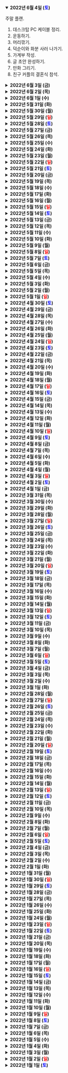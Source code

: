 <details open>
    <summary><b>2022년 6월 4일 (<text style="color:blue">토</text>)</b></summary>
        <p>주말 플랜.</p>
        <ol>
            <li>데스크탑 PC 케이블 정리.</li>
            <li>운동하기.</li>
            <li>머리깎기.</li>
            <li>덕순이와 화분 사러 나가기.</li>
            <li>가계부 작성.</li>
            <li>글 초안 완성하기.</li>
            <li>만화 그리기.</li>
            <li>친구 커플의 결혼식 참석.</li>
        </ol>
</details>
<details>
    <summary><b>2022년 6월 3일 (금)</b></summary>
        <p>마음먹고 일찍 자니 정말 잘 잤다. 지난 며칠간은 하루 종일 졸음에 시달렸는데 이제 좀 벗어난 듯.</p>
</details>
<details>
    <summary><b>2022년 6월 2일 (목)</b></summary>
        <p>디아블로 이모탈이 오픈하여 한동안은 빠져 지낼듯.</p>
</details>
<details>
    <summary><b>2022년 6월 1일 (수)</b></summary>
        <p>사전투표를 했기 때문에 오늘은 그냥 쉬는 날.</p>
        <ol>
            <li>운동하기.</li>
            <li>머리깎기.</li>
            <li>다음 글 주제 제안 메일 보내기.</li>
            <li>데스크탑 셋업하기.</li>
            <li>5월 가계부 정리하기.</li>
        </ol>
</details>
<details>
    <summary><b>2022년 5월 31일 (화)</b></summary>
        <ol>
            <li>회사 경품으로 받은 모니터는 친구를 주기로 했다.</li>
            <li>회사 경품으로 데스크탑 PC를 받았다. 받은 건 너무 기쁜데, 책상 위 케이블 세팅이 조금 복잡해졌다. 모니터 1대로 맥북, PC, PS5가 모두 매끄럽게 돌아갈 수 있도록 해야하는데, 어떻게 하면 케이블 개수를 최소화할 수 있을까와 함께 각 케이블의 길이도 고려해야해서 골치가 조금 아프다. 그래도 강력한 PC가 생겨서 기쁘다.</li>
        </ol>
</details>
<details>
    <summary><b>2022년 5월 30일 (월)</b></summary>
        <p>사전투표를 했다. 수요일이 쉬는 날인데 무엇을 해야 할까. 아마 글 쓰고 롤 하지 않을까.</p>
</details>
<details>
    <summary><b>2022년 5월 29일 (<text style="color:red">일</text>)</b></summary>
        <ol>
            <li>가계부 정리하기 귀찮다. 그러나 그냥 하자.</li>
            <li>쓰레기 버리기 귀찮다. 그러나 그냥 하자.</li>
            <li>글쓰기 귀찮다. 그러나 그냥 하자.</li>
        </ol>
</details>
<details>
    <summary><b>2022년 5월 28일 (<text style="color:blue">토</text>)</b></summary>
        <ol>
            <li>회사 동료들과 함께 롤을 했는데 너무 재밌었다. 끝나고 술도 먹고 즐거운 시간.</li>
            <li>회사 경품으로 모니터를 받았는데 아쉽게도 M1 맥북에어는 외장 모니터를 1대밖에 지원하지 않는다. 자신의 역할을 잃은 쓸쓸한 모니터...</li>
            <li>스타워즈 새 드라마 'Andor'의 예고편을 봤는데, 예상치 못하게 긴장감이 가득하다. 반복되는 추억팔이와 흥미롭지 않은 전개 탓에 점점 스타워즈 콘텐츠에 흥미를 잃고 있었는데, 'Andor'는 매우 기대된다. 제발 새로운 이야기 좀 들려줘.</li>
        </ol>
</details>
<details>
    <summary><b>2022년 5월 27일 (금)</b></summary>
        <p>📖 아무튼, 싸이월드 - 별로 내 취향의 글이 아닌 책임에도 불구하고 읽으면서 '이 사람은 글을 참 잘 쓴다'라는 느낌을 여러번 받았다. 나는 정보를 전달하는 글은 그럭저럭 쓰지만 이 책처럼 감정을 다채롭게 표현하는 글은 쓰지 못한다. 그래서 그런 글을 잘 쓰는 사람들을 보면 감탄이 나온다.</p>
</details>
<details>
    <summary><b>2022년 5월 26일 (목)</b></summary>
        <p>내 글을 편집해주신 편집자분이 매우 세심하게 지원해주셔서 조금 감동했다.</p>
</details>
<details>
    <summary><b>2022년 5월 25일 (수)</b></summary>
        <p>마블은 어떻게 매 영화마다 사람을 기대하게 만드는걸까. 각 영화의 평가가 항상 높은 것은 아니지만, 예고편만큼은 매번 최고다. 토르 예고편을 계속 돌려보는 하루.</p>
</details>
<details>
    <summary><b>2022년 5월 24일 (화)</b></summary>
        <ol>
            <li>스포티파이에서 귀에 꽂히는 노래가 들려서 조회수 확인해보면 매우 높다. 역시 좋은 건 느낌이 다른건가.</li>
            <li>독일만화는 사실 힘숨찐이었다? 참 신기하도다.</li>
        </ol>
</details>
<details>
    <summary><b>2022년 5월 23일 (월)</b></summary>
        <p>김치전을 마음껏 먹었다. 만세.</p>
</details>
<details>
    <summary><b>2022년 5월 22일 (<text style="color:red">일</text>)</b></summary>
        <ol>
            <li>글 마감하기.</li>
            <li>만화 올리기.</li>
            <li>내일 업무 계획 세우기.</li>
            <li>머리 깎기</li>
            <li>하기로 했으면 그것을 하기. 매일 하기.</li>
        </ol>
</details>
<details>
    <summary><b>2022년 5월 21일 (<text style="color:blue">토</text>)</b></summary>
        <ol>
            <li>약간 해이해졌으니 다시 다잡기.</li>
            <li>덕순이랑 자전거 타기.</li>
            <li>건조기를 질렀다.</li>
        </ol>
</details>
<details>
    <summary><b>2022년 5월 20일 (금)</b></summary>
        <p>마음에 쏙 드는 메탈 음악을 몇 개 더 찾았다. 아침부터 신난다.</p>
</details>
<details>
    <summary><b>2022년 5월 19일 (목)</b></summary>
        <ol>
            <li>애플 키보드를 쓰는데 환상적이다. 끊김도 없고, 터치ID도 무선으로 되고, 키감도 좋고, F1에서 F19까지 있다. 생산성을 올리기 위해서는 어쩔 수 없이 하드웨어 부분도 업그레이드해야 하는 듯.</li>
            <li>나는 사진 관리를 꽤 잘해온 편인데, 유일하게 대학과 군대 시절 사진이 일부 유실된 것이 있었다. 그러나 싸이월드가 복구되면서 모두 저장하여 구글포토에 백업할 수 있었다. 싸이월드 사진첩은 이제 폐쇄.</li>
            <li>대학MT때 사진 속 나는 PEACE라는 티셔츠를 입고 있다. 이 때부터 맨오브피스라는 닉네임 복선이 깔려있었다니.</li>
            <li>건조기를 살까 한다.</li>
        </ol>
</details>
<details>
    <summary><b>2022년 5월 18일 (수)</b></summary>
        <p>게이밍 마우스를 샀다. 게임할 때 부드러운 것도 좋고, 일할 때 화면 전환을 위한 서브 버튼이 있는 것도 좋다. 그리고 오늘은 키보드가 온다!!</p>
</details>
<details>
    <summary><b>2022년 5월 17일 (화)</b></summary>
        <p>발받침이라고 하면 되는 걸 왜 굳이 풋스툴이라고 불러야 하는지 모르겠다. 감성이 달라서 그런 것이겠지만 별로 마음에 들지 않는다. 최근 상품이나 메뉴, 서비스에 외국어 사용이 너무 많아져 한국어를 사용하면 오히려 고급스러워 보일 정도.</p>
</details>
<details>
    <summary><b>2022년 5월 16일 (월)</b></summary>
        <ol>
            <li>토스를 쓰다 보면 기존 은행에 오만 정이 다 떨어진다.</li>
            <li>당당한 꼰대는 생각보다 나쁘지 않다. 진짜 싫은 건 꼰대인 거 티 안 내려는 꼰대.</li>
            <li>글을 더 쓰려고 한다. 그동안 편집자님들과 이메일로만 일하다 최근에 밥을 얻어먹으며 얼굴을 뵈었는데, 직접 만나 이야기하다 보니 방향성이 좀 더 확실해졌다. 작년처럼 기계 같이 뽑아내지는 못하지만, 그래도 지금보다는 더 쓸 수 있을 것 같다.</li>
            <li>독일만화와 레진코믹스의 계약이 갱신되었다. 살 사람은 거의 다 산 것 같지만, 그래도 가끔 할인 이벤트 기간에 노출될 때 쏠쏠하다.</li>
        </ol>
</details>
<details>
    <summary><b>2022년 5월 15일 (<text style="color:red">일</text>)</b></summary>
        <p>📖 아무튼, 여름 - 읽으면서 공감 가는 부분이 많지 않아 조금 괴로웠던 책. 공감보다는 다른 사람의 생각을 존중하는 마음을 되새기면서 읽었다. 나는 어떤 계절을 좋아하는 사람일까 생각해보니 아마도 초겨울인 것 같다. 초겨울 저녁의 흐린 하늘을 바라보고 있으면 그저 평안해진다.</p>
</details>
<details>
    <summary><b>2022년 5월 14일 (<text style="color:blue">토</text>)</b></summary>
        <p>술 먹고 개운한 아침. 코인을 하지 않아서 다행이다.</p>
</details>
<details>
    <summary><b>2022년 5월 13일 (금)</b></summary>
        <p>어제는 아파트 단지를 슬슬 산책한 것이 전부인데 아주 평화로웠다.</p>
</details>
<details>
    <summary><b>2022년 5월 12일 (목)</b></summary>
        <ol> 
            <li>부모님 집에 가기 위해 차를 빌렸다. 이벤트 기간이라 빌리는 비용이 0원이었고 주행거리 비용만 부담하면 된다. 이런 이벤트 너무 소중하다.</li>
            <li>어제는 페이스북코리아의 사무실에 초대받아 방문했는데, 외관과 내부 모두 어마어마했다. 인상적인 오피스 TOP3 안에 들지 않을까. 단순히 으리으리한 것이 아니라 최첨단이면서도 세련되고 즐거운 분위기를 풍기는 느낌이 기억에 남는다. 다만 보안 절차가 너무 까다로워 시간 손실이 조금 신경 쓰이는 느낌.</li>
        </ol>
</details>
<details>
    <summary><b>2022년 5월 11일 (수)</b></summary>
        <p>키보드가 사고 싶어졌다. 하루종일 키보드를 치다보니 타건이 좀 더 부드러웠으면 한다. 그렇다고 너무 요란한 기계식 키보드는 별로고, 적당한 로우프로파일 키보드를 살까 한다. 주말에 전자제품 매장에 가봐야겠다.</p>
</details>
<details>
    <summary><b>2022년 5월 10일 (화)</b></summary>
        <ol>
            <li>일을 하면 할수록 느낀다. 아이디어를 내는 것보다 그것을 실행하고 마무리 짓는 것이 훨씬 중요하고 어렵다.</li>
            <li>'결과와 성과는 다르다'라는 말을 들었는데 정말 그렇다. 내가 만든 결과가 의미가 있다고 결론지을 수 있어야 의미가 있다.</li>
        </ol>
</details>
<details>
    <summary><b>2022년 5월 9일 (월)</b></summary>
        <p>자연스러운 것이 제일 좋다.</p>
</details>
<details>
    <summary><b>2022년 5월 8일 (<text style="color:red">일</text>)</b></summary>
        <p>일교차가 너무 심하다. 아직도 겨울 이불이 먹힌다니.</p>
</details>
<details>
    <summary><b>2022년 5월 7일 (<text style="color:blue">토</text>)</b></summary>
        <ol>
            <li>🎬 닥터 스트레인지 대혼돈의 멀티버스 - 엔터테인먼트 영화로 아주 훌륭했다. 평소의 마블과 다른 맛이어서 보는내내 즐거웠음. 하지만 그와는 별개로 사람들이 가지는 혹평에도 공감이 간다. 되짚어보면 스토리와 캐릭터 부분에서 나사빠진 부분이 꽤 많았음.</li>
            <li>세카이노오와리라는 아티스트의 Habit라는 노래를 우연히 들었는데 중독성이 미쳤다. 하루종일 듣는 중.</li>
        </ol>
</details>
<details>
    <summary><b>2022년 5월 6일 (금)</b></summary>
        <p>🎬 문나이트 시즌1 - 기존 마블 영화/드라마와 너무 다른 분위기. 아무 연관성도 언급되지 않는 세계관. 액션은 기대했던 것보다 적음. 그런데 몰입감은 지금까지 드라마 중 최고. 비주얼은 물론이고, 캐릭터, 스토리, 연출 등 모든 것이 흥미로웠다. 시즌2도 좋지만 영화도 나왔으면!</p>
</details>
<details>
    <summary><b>2022년 5월 5일 (목)</b></summary>
        <p>닥터 스트레인지2 스포일러 피해 다니기 대작전. 하지만 궁금해! 하지만 보면 안 돼!</p>
</details>
<details>
    <summary><b>2022년 5월 4일 (수)</b></summary>
        <p>국민Pay 앱을 잘 쓰고 있었는데 송금에 수수료를 부과하기 시작해 토스로 옮겼다.</p>
</details>
<details>
    <summary><b>2022년 5월 3일 (화)</b></summary>
        <p>오랜만에 롤하니 즐겁다. 실력은 엄청 줄었지만 하는 것 자체가 재밌다.</p>
</details>
<details>
    <summary><b>2022년 5월 2일 (월)</b></summary>
        <p>종합소득세 신고도 끝!</p>
</details>
<details>
    <summary><b>2022년 5월 1일 (<text style="color:red">일</text>)</b></summary>
        <p>푸른 나무가 아름다운 5월. 그리고 해가 일찍 떠서 눈부신 5월.</p>
</details>
<details>
    <summary><b>2022년 4월 30일 (<text style="color:blue">토</text>)</b></summary>
        <p>캠핑 간다. 자연을 실컷 보고 오는 것이 목표.</p>
</details>
<details>
    <summary><b>2022년 4월 29일 (금)</b></summary>
        <p>최근에 메탈 음악이 좋아서 여러 밴드를 찾아보고 있다. 재밌는 건 메탈의 출발점은 60-70년대의 영국과 미국인데, 현재는 유럽 지역 특히 스웨덴과 핀란드 쪽 밴드가 많다는 것이다. 왜 그런 것일까 찾아보니 가장 많이 거론되는 이론이 두 가지 있다.</p>
        <ol>
            <li>북유럽 지역은 매우 춥기 때문에 생존이 무엇보다 중요하다. 생존을 위해서는 힘, 즉 '날것 그대로의 힘(Raw power)'을 추구하는 문화가 짙어지는데, 메탈이 주는 파워와 거친 분위기가 그런 문화와 잘 어울린다는 이론. 덤으로 북유럽 신화, 바이킹 등의 이미지에 메탈이 잘 어울리는 것도 있다.</li>
            <li>북유럽 국가들의 국민 행복 지수는 세계 최고 수준이다. 그에 대한 반작용으로 개인의 어둡고 거친면을 즐기고 쏟아낼 배출구가 필요해진다. 그런 욕구를 메탈이 잘 해소시켜주고 있다는 이론.</li>
        </ol>
</details>
<details>
    <summary><b>2022년 4월 28일 (목)</b></summary>
        <ol>
            <li>오늘은 머리를 깎고 화장실 청소를 할 것이다.</li>
            <li>캠핑을 가야 하므로 만화와 글을 미리 끝내 놓을 것이다.</li>
            <li>펜타닐이라는 마약에 대한 영상을 봤는데 미간에 주름이 세게 잡힐 정도로 끔찍한 물질이었다. 코카인이나 헤로인보다 중독성이 몇십배 더 높은데 가격은 훨씬 저렴하다. 미국의 켄싱턴 거리 영상을 보면 지옥이 따로 없다.</li>
            <li>대상포진 예방접종을 맞았다. 이제껏 맞은 주사들과 비교해 꽤 얼얼해서 '왜 다 같은 주사인데 더 아프지?'라는 의문이 들었다. 찾아보니 같은 주사라도 약 종류에 따라 '얼마나 깊이 찌르는지'가 다르다고 한다. 지방을 너머 근육에 가까워질수록 아프다고.</li>
            <li>문나이트가 예상했던 것보다 훨씬 재밌다. 뭐가 현실이고 망상인지 보고 있는 나도 헷갈린다. 액션이 너무 없다는 불만도 있는데, 이야기 자체가 너무 흥미로워 액션이 굳이 없어도 빠져든다.</li>
            <li>닥터 스트레인지2 예매했다. 못 참겠다!</li>
        </ol>
</details>
<details>
    <summary><b>2022년 4월 27일 (수)</b></summary>
        <p>📖 아무튼, 떡볶이 - 가벼운 느낌으로 읽을 수 있는 떡볶이 에세이/일기장. 평소에 떡볶이는 잘 안 먹는 편인데, 이 책을 읽고 나서는 조금 먹고 싶어졌다</p>
</details>
<details>
    <summary><b>2022년 4월 26일 (화)</b></summary>
        <p>Follow The Cipher라는 밴드가 부른 The Pioneer라는 곡을 무한반복 재생 중. 딴 생각 안 하고 일에만 집중하기 위한 특효약이다. 파워풀한 서사시 느낌의 멜로디에 중독된다.</p>
</details>
<details>
    <summary><b>2022년 4월 25일 (월)</b></summary>
        <p>🎬 아무도 믿지 마라(암호화폐 제왕을 추적하다) - 공신력을 가진 안전 장치가 얼마나 중요한지 잘 보여주는 영화.</p>
</details>
<details>
    <summary><b>2022년 4월 24일 (<text style="color:red">일</text>)</b></summary>
        <p>아메리카노 반, 라떼 반이 담긴 반반라떼는 것의 존재를 처음 알았다. 컵 중간이 짬짜면 그릇처럼 반으로 나뉘어있다. 굳이 저렇게까지 먹어야하나 싶지만, 그래도 아이디어는 좋다.</p>
</details>
<details>
    <summary><b>2022년 4월 23일 (<text style="color:blue">토</text>)</b></summary>
        <ol>
            <li>오랜만의 부모님 집. 편안하고 좋다.</li>
            <li>폭풍같은 한 주였고 회사 동료들과 의도했던 일을 90% 이상 완수했다. 팀웍을 통한 달성감은 정말 좋다.</li>
            <li>주말엔 글이나 잔뜩 써야지.</li>
        </ol>
</details>
<details>
    <summary><b>2022년 4월 22일 (금)</b></summary>
        <p>🎬 서치 - 영화의 모든 장면이 컴퓨터 화면을 통해 연출되는 것이 매우 참신했다. 내용도 반전의 반전이라 초강추 영화.</p>
</details>
<details>
    <summary><b>2022년 4월 21일 (목)</b></summary>
        <p>어제도 거의 16시간 일한듯? 난 해냈다. 하지만 오늘은 일찍 마무리 해야지.</p>
</details>
<details>
    <summary><b>2022년 4월 20일 (수)</b></summary>
        <p>어제는 거의 16시간 일한듯? 난 해냈다.</p>
</details>
<details>
    <summary><b>2022년 4월 19일 (화)</b></summary>
        <ol>
            <li>기분 좋게 일어났는데 운동 안 해도 되는 날 너무 좋음.</li>
            <li>토르 예고편도 떴다. 너무 좋음.</li>
            <li>어떻게든 일주일에 한 번은 출근할 일이 생긴다.</li>
        </ol>
</details>
<details>
    <summary><b>2022년 4월 18일 (월)</b></summary>
        <p>🎮 게임개발 스토리 - 아기자기한 도트 그래픽, 각종 게임업계 패러디, 회사 경영 등 자잘한 재미가 모여 중독적으로 즐길 수 있었다. 게임 플레이가 금방 반복적으로 되는 것은 아쉬웠지만, 그만큼 부담없이 즐기기에 좋았음.</p>
</details>
<details>
    <summary><b>2022년 4월 17일 (<text style="color:red">일</text>)</b></summary>
        <p>어제는 덕순이와 함께 북촌 데이트. 문화/견문 수치가 10 증가하였다. 내가 서울의 모습에 너무 무지하다는 느낌이 많이 들었다. 친구의 미술 전시, 큼지막한 서울 사진을 감상할 수 있는 사진전, 우리의 전통 가구의 아름다움을 느낄 수 있는 박물관, 2층 집을 개조한 파스타집과 한옥카페 등 꽉 찼지만 전혀 피곤하지 않은 하루였다.</p>
</details>
<details>
    <summary><b>2022년 4월 16일 (<text style="color:blue">토</text>)</b></summary>
        <p>📖 글자 풍경 - 주행 속도 제한이 40km일 때와 100km일 때 활자를 같은 모양으로 해야할까? 이것은 전혀 생각하지 못한 문제다. 디자이너들이 사회에서 갖는 역할을 다시 한 번 생각하게 되었다.</p>
</details>
<details>
    <summary><b>2022년 4월 15일 (금)</b></summary>
        <p>평안이 제일이다. 행복도 평안의 서브 카테고리라고 느낀다.</p>
</details>
<details>
    <summary><b>2022년 4월 14일 (목)</b></summary>
        <p>오랜만의 출근. 근데 졸리다.</p>
</details>
<details>
    <summary><b>2022년 4월 13일 (수)</b></summary>
        <p>게임 '가디언즈 오브 갤럭시'의 플래티넘 트로피를 획득했다. 절망감을 극복하고 얻은 의미있는 트로피다.</p>
        <p>2회차 플레이를 하면서 모든 조건을 달성했음에도 불구하고 트로피 하나가 부족했다. 트로피 이름은 '지식 수집가(Lore Hoarder)'인데, 검색해보니 획득 조건에 버그가 있는 것으로 보였다. 조건은 충분한데 무언가의 이유로 트로피를 얻지 못한 게이머들이 많이 보였다.</p>
        <p>트로피 모으는 재미는 하나씩 획득했을 때보다는 100% 다 모은 그 순간에 있다. 100%를 위해서 삽질하는 행위라고 해도 무방하다. 헌데 99%까지 달성하고 마지막 1%를 버그 때문에 포기하기란 너무 아까웠다.</p>
        <p>열심히 인터넷을 뒤지다 우연히 레딧에서 버그에 대한 해결책이랍시고 올라온 글을 발견했다. 3개월 전에 올라온 글이었고, 댓글 중 '덕분에 해결했습니다'라는 내용은 없었다. 하지만 이 글이 나의 마지막 희망이었다. 많은 사람들이 버그를 해결하기 위해 추천하는 '세이브파일 완전히 지우고 다시하기'는 너무 시간이 많이 드는 일이라 용기가 나지 않았다. 나는 레딧의 글을 믿고 게임 3회 차를 시작했다.</p>
        <p>3회차 플레이가 반 정도 지났을 때, 기적이 일어났다. 아이템 하나를 얻었는데 동시에 트로피 획득 메시지가 떴다. 100%가 달성되면서 플래티넘 트로피가 활성화되었다. 날아갈 것 같은 기분이었다. 나는 해결책 글을 올려준 유저에게 감사의 댓글을 달았다.</p>
        <p>인생에 완벽은 없다. 내가 하는 업무, 쓰는 글, 그리는 그림 모두 완벽할 수 없다. 사람들과 아무리 사이가 좋아도 완벽할 수 없다. 하지만 게임 트로피는 100%를 달성하는 순간 완벽해진다. 다른 곳에서는 좀처럼 얻을 수 없는 달성감이라 참을 수 없다.</p>
        <p>나는 아주 기분 좋게 잠들었다.</p>
</details>
<details>
    <summary><b>2022년 4월 12일 (화)</b></summary>
        <ol>
            <li>가디언즈 오브 갤럭시 게임에 트로피 버그가 있을지도 모른다. 절망적이다.</li>
            <li>아침이 춥지 않고 딱 시원하고 좋다.</li>
            <li>할 게 많다.</li>
        </ol>
</details>
<details>
    <summary><b>2022년 4월 11일 (월)</b></summary>
        <p>집 앞의 벚꽃이 만개하여 너무 아름답다. 덕순이와 괜히 빙빙 돌면서 거닐었다.</p>
</details>
<details>
    <summary><b>2022년 4월 10일 (<text style="color:red">일</text>)</b></summary>
        <p>덕순이 소개로 분당의 3대 우동집 중 하나를 경험했다. 면발이 기억에 남을 정도로 쫀뜩했다. 나머지 2개 우동집은 어떤 느낌일까.</p>
</details>
<details>
    <summary><b>2022년 4월 9일 (<text style="color:blue">토</text>)</b></summary>
        <p>덕순이가 딸기를 2kg 넘게 사와서 실컷 먹는 중. 냠냠.</p>
</details>
<details>
    <summary><b>2022년 4월 8일 (금)</b></summary>
        <ol>
            <li>자동화는 참으로 경이롭다. 독일에서 공부한 내용을 이런 식으로 써먹게 될 줄은 몰랐다.</li>
            <li>편집자님의 피드백을 통해 더 나은 글을 쓸 수 있다는 자신감이 생겼다.</li>
            <li>홍어가 이렇게 강렬한 맛일줄은 몰랐다. 이게 바로 호불호가 갈리는 맛의 대표주자가 아닐까.</li>
        </ol>
</details>
<details>
    <summary><b>2022년 4월 7일 (목)</b></summary>
        <p>나의 글 편집자와의 첫 대면 점심. 그냥 친목 느낌의 점심인데 괜히 긴장된다.</p>
</details>
<details>
    <summary><b>2022년 4월 6일 (수)</b></summary>
        <p>아침해가 조금씩 빨라지는 것이 느껴진다.</p>
</details>
<details>
    <summary><b>2022년 4월 5일 (화)</b></summary>
        <p>어제는 진짜 하루종일 업무에 몰입이었다. 정말 기분 좋았다.</p>
</details>
<details>
    <summary><b>2022년 4월 4일 (월)</b></summary>
        <p>🎮 가디언즈 오브 갤럭시 - 내가 마블을 좋아해서 그런지는 몰라도, 다른 AAA급 타이틀보다 재밌었다. 대사 핑퐁이 정말 알차고 재밌다. 스토리 마지막은 약간 눈물도 나고, 그치만 작품 분위기답게 개판으로 웃기다. 그리고 OST가 정말 정말 좋다. 완성도가 약간 낮아도 재미가 있어서 다 용서되는 느낌.</p>
</details>
<details>
    <summary><b>2022년 4월 3일 (<text style="color:red">일</text>)</b></summary>
        <ol>
            <li>술 먹고 다음 날 오전은 유난히 말똥말똥하다. 눈이 번쩍 뜨여 책상 앞에 앉아 브런치 글을 휘리릭 쓴 후에, 집 앞 내과에 가서 예방접종 받은 것의 영수증을 발급 받았고, 오는 길에 아아메를 사왔으며, 원격으로 어머니의 서류 작성을 도와드리고, 회사 일까지 만지작 거렸다. 하지만 그 부작용으로 오후에는 급격히 피곤해져서 낮잠을 자야하는데, 정작 잠은 잘 안 오고 피곤한 상태가 된다. 그리고 이른 저녁부터 졸음이 몰려온다.</li>
            <li>T1이 우승해서 기쁘다. 회사 사람들과 함께 메신저로 채팅치며 보니 꿀잼이었다.</li>
            <li>문나이트 1화가 미쳤다. 마블 드라마 느낌이 전혀 없다. 매우 신선하다.</li>
        </ol>
</details>
<details>
    <summary><b>2022년 4월 2일 (<text style="color:blue">토</text>)</b></summary>
        <ol>
            <li>모비우스를 봐야하나 말아야하나 고민이 많다.</li>
            <li>문나이트를 아직 못 보고 있다. 주말에는 꼭 봐야지.</li>
            <li>또 다시 마감 날짜가 다가오고 있다.</li>
        </ol>
</details>
<details>
    <summary><b>2022년 4월 1일 (금)</b></summary>
        <p>이렇게 긴 시간 동안 몰입하고 결과물이 뿌듯한 것도 참 오랜만이었다. 할 수 있을 것 같다.</p>
</details>
<details>
    <summary><b>2022년 3월 31일 (목)</b></summary>
        <p>도움받을 수 있는 사람들은 줄었지만 그만큼 더 빨리 움직일 수 있게 되었다. 부딪힐 나무를 보지 말고 그 지나갈 길을 보자.</p>
</details>
<details>
    <summary><b>2022년 3월 30일 (수)</b></summary>
        <p>1분기도 다 끝났네. 2분기 준비 잘하자.</p>
</details>
<details>
    <summary><b>2022년 3월 29일 (화)</b></summary>
        <p>Eva Under Fire라는 밴드를 우연히 알게 되었다. 아마 가디언즈 오브 갤러시 OST부터 이어지는 알고리즘의 추천이 아니었을까 싶다. 파워풀한 음색에 빨려들어간다. 나도 모르게 노래에 취해 극몰입 상태로 일하게 된다. 그저 기분이 좋아진다.</p>
</details>
<details>
    <summary><b>2022년 3월 28일 (월)</b></summary>
        <ol>
            <li>알차게 잉여로운 주말이었다. 다시 집중할 기력이 충전되었다.</li>
            <li>오랜만에 미세머지가 깨끗해서 기분 좋다.</li>
            <li>행복보다는 평안이 더 좋은 것이 아닌가, 하는 생각이 들었다.</li>
        </ol>
</details>
<details>
    <summary><b>2022년 3월 27일 (<text style="color:red">일</text>)</b></summary>
        <p>A형 간염 예방접종 2차를 마쳤다.</p>
</details>
<details>
    <summary><b>2022년 3월 26일 (<text style="color:blue">토</text>)</b></summary>
        <p>신나는 음악과 함께라면 업무 속도와 집중력 둘 다 1.5배는 상승하는 듯. 앞으로는 업무 효율성 개선사항에 '도움되는 노동요 고르기'도 포함시켜야겠다.</p>
</details>
<details>
    <summary><b>2022년 3월 25일 (금)</b></summary>
        <p>가디언즈 오브 갤럭시 게임 OST가 미쳤다. 오리지널 트랙인 Zero to Hero도 그렇고, 라이선스 곡으로 수록된 80년대 메탈 음악이 미쳤다. 가만히 앉아서 음악만 감상하는 행위를 오랜만에 했다.</p>
</details>
<details>
    <summary><b>2022년 3월 24일 (목)</b></summary>
        <p>오픈 월드 게임에 대한 흥미가 점점 떨어지고 있다. 피로감이 느껴지는 것도 있는데, 다른 게임이라도 다들 비슷하게 느껴지는 것도 한몫 하는 듯. 뜻밖에도 세일 중인 가디언즈 오브 갤럭시가 재밌어 보여 구입했다.</p>
</details>
<details>
    <summary><b>2022년 3월 23일 (수)</b></summary>
        <p>어제 사케를 신나게 먹고 도수를 확인해보니 55도였다. 다행히 집에 어찌어찌 왔다.</p>
</details>
<details>
    <summary><b>2022년 3월 22일 (화)</b></summary>
        <p>📖 사는 게 고통일 때, 쇼펜하우어 - 철학책은 거의 처음 읽어보는 게 아닐까 싶다. '삶은 고통'이라는 말이 쇼펜하우어에게서 나온 것을 이번에 처음 알았다. 그는 절대로 친구로 삼고 싶지 않은 성격의 사람인 듯 하지만, 그래도 그의 말에서 크게 공감한 부분이 있었다. 바로 욕망에 대한 내용이었다.</p>
        <p>"무언가를 가지지 못했다면 욕망 때문에 고통이고, 모든 것을 가졌다면 권태로움 때문에 고통이다." 나는 이 말에 완전히 동의하는 것은 아니지만, 무얼 말하고 싶은 건지 약간은 이해할 수 있을 것 같다.</p>
        <p>현대 사회는 나에게 소비하라며 끊임없이 세뇌한다. 더 좋은 옷을 입으라고, 더 맛있는 것을 먹으라고, 유행하는 아이템을 손에 넣으라고, 연봉도 올랐으니 시원하게 지르라고 쉴 새 없이 유혹한다. 갖고 싶은 것을 위해 아낌없이 지르는 것은 '플렉스'라는 하나의 놀이가 되었다.</p>
        <p>나에게 타인의 삶에 이래라 저래라할 권리는 없다. 그러나 타인의 욕망에 휘둘리지 말아야겠다는 생각을 한다. 나는 나의 길을 가면 되고, 그 과정에서 다른 사람 눈높이에 맞추기 위한 소비가 반드시 뒤따라야 하는 것은 아니다. 물론 사회생활을 하는 이상 어느 정도의 눈치는 봐야한다. 하지만 그 최소한의 요구사항 외에는 내 마음대로 하고 싶다.</p>
        <p>'이제 직장인이니까 이 정도쯤은...' '나이도 있으니 이 정도 급은 사야...' '진정한 OO라면 이 제품은 반드시 가져야...' 이런 말들은 이제 식상하고 지루하다. 아무런 의미도 느껴지지 않는다. 나도 욕망이 있고 갖고 싶은 것이 없는 것은 아니다. 그러나 그 기준은 온전히 내가 세워야 하는 것이다. 그리고 설령 손에 넣지 못한다 해도, 그것에 집착하지 않으려 한다. 욕망하지 않을 수는 없지만, 욕망에 휩싸여서는 안 된다.</p>
</details>
<details>
    <summary><b>2022년 3월 21일 (월)</b></summary>
        <p>🎬 원스 어폰 어 타임... 인 할리우드 - 60년대 할리우드의 시대상황을 잘 모르니 스토리 의도를 잘 이해하지 못했다. 그런데도 시간 가는 줄 모르고 봤다. 배우들의 연기와 대사 자체에 빠져들었다.</p>
</details>
<details>
    <summary><b>2022년 3월 20일 (<text style="color:red">일</text>)</b></summary>
        <p>방법을 알아내면 사람들을 설득할 수 있다. 확신을 얻을 수 있다.</p>
</details>
<details>
    <summary><b>2022년 3월 19일 (<text style="color:blue">토</text>)</b></summary>
        <p>취미 삼아 구글 스프레드시트로 이것저것 건드리면서 새로운 함수를 여러 개 익혔다. 책 공부도 좋지만 역시 재미로 사용해보면서 테스트하는 것이 제일 흡수가 잘 된다.</p>
</details>
<details>
    <summary><b>2022년 3월 18일 (금)</b></summary>
        <p>기획한 프로젝트가 잘 정착하는 것을 보니 뿌듯하다. 괜히 걱정만 많이 했네!</p>
</details>
<details>
    <summary><b>2022년 3월 17일 (목)</b></summary>
        <p>이자를 매일 지급한다고? 토스는 진짜 좋다.</p>
</details>
<details>
    <summary><b>2022년 3월 16일 (수)</b></summary>
        <p>구글 태스크 너무 마음에 든다. 이제 손댈 게 없다. 캘린더와의 조화도 완벽하다.</p>
</details>
<details>
    <summary><b>2022년 3월 15일 (화)</b></summary>
        <ol>
            <li>📖 데미안 - 나에게는 좀 어려운 책이었지만, 책이 발간된 1900년대 초 당시에 읽었다면 나 자신도 몰랐던 은밀한 내면을 발견해나가는 특별한 경험을 했을 것 같다.</li>
            <li>어떻게든 달려서 호라이즌 플래티넘을 달성했다. 이제 원래의 일상으로 돌아갈 수 있다. 기분이 아주 평안하다.</li>
        </ol>
</details>
<details>
    <summary><b>2022년 3월 14일 (월)</b></summary>
        <p>아침에 플래티넘을 다 할 수 있을 줄 알았는데 의외로 오래 걸린다. 휴가내고 빨리 트로피 따고 싶지만... 정신 차리고 일해야지. 난 어른이니까.</p>
</details>
<details>
    <summary><b>2022년 3월 13일 (<text style="color:red">일</text>)</b></summary>
        <ol>
            <li>덕순이와 카페에서 책 읽으며 보내는 시간이 아주 평화로웠다.</li>
            <li>방 탈출 오랜만에 하니 시간 가는 줄 몰랐음.</li>
            <li>오랜만에 술 먹으니 즐거웠다. 하이볼은 정말 맛있고 레몬은 팍팍 넣어야함.</li>
        </ol>
</details>
<details>
    <summary><b>2022년 3월 12일 (<text style="color:blue">토</text>)</b></summary>
        <ol>
            <li>나는 대부분의 경우 맥북을 큰 모니터에 연결해서 쓰는데, 이때 충전도 자동으로 된다. 그런데 오늘은 연결을 해도 충전 아이콘이 뜨지 않아 의아했다. 클릭해보니 "배터리를 사용하는 경우가 드물어 충전을 보류함"이라는 문구가 보였다. 배터리가 100%인 상태임에도 계속 충전할 경우 배터리 수명이 줄어들 수 있어 적용된 기능인 듯하다. 나는 감탄했다. 그야말로 기계학습이 주는 혜택의 현장이다.</li>
            <li>edamame라는 노래를 찾았는데 중독성 미쳤다. 계속 듣게되고 멈출 수 없다.</li>
        </ol>
</details>
<details>
    <summary><b>2022년 3월 11일 (금)</b></summary>
        <p>나는 나의 길을 간다.</p>
</details>
<details>
    <summary><b>2022년 3월 10일 (목)</b></summary>
        <p>🎮 호라이즌 포비든 웨스트 - 게임하다 경치를 보며 감탄한 게임은 오랜만인듯하다. 5번 정도는 "우와~~"하며 경치를 구경했던 것 같다. 스토리도 예상과는 다른 방향으로 흘러가는 것이 아주 흥미로웠다. 다만 주인공과 그 동료들이 크게 매력적이지 않아 인물 몰입도는 떨어졌음. 이제 트로피 작업 간다!</p>
</details>
<details>
    <summary><b>2022년 3월 9일 (수)</b></summary>
        <p>술 먹고 회복 중. 정신차리고 게임하고 글 써야지. 점심 때 커피도 마셔야지.</p>
</details>
<details>
    <summary><b>2022년 3월 8일 (화)</b></summary>
        <p>어제는 정말 일만 했다. 다 끝내고 게임하려고 했지만 이미 졸린 상태였음. 그래도 잘 잤다. 오늘은 사무실로 출근하니 북적대는 출근 지하철로 비집고 들어가자.</p>
</details>
<details>
    <summary><b>2022년 3월 7일 (월)</b></summary>
        <p>구글 태스크 만세. 캘린더와 결합되어 나의 할 일 목록을 관리하기 아주 편하다. 이제 그만 옮겨다녀야지.</p>
</details>
<details>
    <summary><b>2022년 3월 6일 (<text style="color:red">일</text>)</b></summary>
        <p>🎬 더 배트맨 - 오랜만의 현실성 묻어나는 슈퍼히어로 영화였다. 오히려 슈퍼히어로 느낌은 전혀 없었고, 테러범을 잡기 위해 고군분투하는 탐정 액션 스릴러에 가까웠다. 상영 시간이 3시간이라 좀 힘들긴 했지만, 그만큼 재미는 최고였음. 폭우가 쏟아지는 고담시티의 그림자 속에서 천천히 걸어 나오는 배트맨의 멋이 폭발했고, 리들러의 섬세한 기분 나쁨이 일품이었다.</p>
</details>
<details>
    <summary><b>2022년 3월 5일 (<text style="color:blue">토</text>)</b></summary>
        <p>진짜 작년에 이어서 일복은 끝없이 터지네. 집중해야겠다.</p>
</details>
<details>
    <summary><b>2022년 3월 4일 (금)</b></summary>
        <ol>
            <li>일요일에 배트맨 본다!! 정말 기대된다.</li>
            <li>나는 마블 영화들을 매우 좋아하지만, 영화 자체만 봐서는 DC쪽 작품이 더 재밌다. DC 영화는 굳이 배트맨이나 원더우먼이 아니어도 내용 자체에 빠져든다. 반면 마블 영화는 캐릭터를 빼면 재미가 많이 빠진다. 결론은 둘 다 즐기면 됨.</li>
            <li>🎬 북 오브 보바 펫 시즌1 - 캐릭터도 멋있고 배우들 연기도 나쁘지 않았는데 별로 재미는 없었다. 스토리가 중구남방이어서 '도대체 이 작품은 무슨 이야기인가' 알기 힘들었다. 빌런 캐릭터인 캐드 베인이 멋있어서 그나마 괜찮았다. 주인공보다 멋있었음.</li>
        </ol>
</details>
<details>
    <summary><b>2022년 3월 3일 (목)</b></summary>
        <ol>
            <li>아침에 벌떡하고 일어날 수 있느냐 없느냐.</li>
            <li>이율이 높은 적금 상품은 많은데 정작 까보면 기본 금리는 낮고 요상한 우대 금리로 떡칠되어 있어 실망.</li>
            <li>명함 지갑이 너덜너덜해 하나 사야겠다.</li>
        </ol>
</details>
<details>
    <summary><b>2022년 3월 2일 (수)</b></summary>
        <p>그동안 책상 의자가 미묘하게 안 맞았는데, 유튜브 영상 보며 미세 조정을 하니 허벅지와 허리가 편해졌다. 휴.</p>
</details>
<details>
    <summary><b>2022년 3월 1일 (화)</b></summary>
        <p>이직하면서 변비가 사라짐. 역시 사람은 좀 움직여야하나봄.</p>
</details>
<details>
    <summary><b>2022년 2월 28일 (월)</b></summary>
        <p>오늘은 휴가니 게임을 하고 글을 쓰고 책을 읽자.</p>
        <ol>
            <li>TFT도 재밌고 호라이즌도 재밌어서 번갈아가면서 즐기는 중.</li>
            <li>글은 내일까지는 마감해야 한다. 나머지 평일은 매우 바쁠 것이기 때문. 팀 회식도 있고.</li>
            <li>읽을 책은 데미안. 덕순이와 데이트하고 오는 길에 중고서점에서 사 왔다.</li>
        </ol>
</details>
<details>
    <summary><b>2022년 2월 27일 (<text style="color:red">일</text>)</b></summary>
        <ol>
            <li>호라이즌 전시물을 보고 왔다. 크기와 디테일에 감탄했음.</li>
            <li>National Bank of Ukraine 계좌에 기부금을 보낸 뒤, 유로 계좌에 남은 돈을 전부 한국으로 옮겼다.</li>
            <li>친구가 결혼하는 것은 좋지만 결혼식장이 멀다. 오랜만에 좌석버스 탄다.</li>
        </ol>
</details>
<details>
    <summary><b>2022년 2월 26일 (<text style="color:blue">토</text>)</b></summary>
        <p>베를린에서 함께 일했던 우크라이나 친구들이 생각난다. 그들은 베를린에 정착했으니 안전하겠지만, 고향의 가족들을 생각하면 정말 마음이 아플 것이다.</p>
</details>
<details>
    <summary><b>2022년 2월 25일 (금)</b></summary>
        <p>갑자기 확 따뜻해졌네? 덕분에 잠을 평소보다 잘 잤다.</p>
</details>
<details>
    <summary><b>2022년 2월 24일 (목)</b></summary>
        <p>부담없이 얻어먹는 밥은 기분이 좋다.</p>
</details>
<details>
    <summary><b>2022년 2월 23일 (수)</b></summary>
        <ol>
            <li>적금 이자가 달달하다.</li>
            <li>이직한지 벌써 한 달이 지났다. 참 빠르다.</li>
        </ol>
</details>
<details>
    <summary><b>2022년 2월 22일 (화)</b></summary>
        <p>파이썬 공부해놓기를 정말 잘했다. 비개발자에게 정말 유용한 언어.</p>
</details>
<details>
    <summary><b>2022년 2월 21일 (월)</b></summary>
        <p>이번 주부터는 다시 정신 차리고 건강히 먹자. 그리고 어떤 상황이 오더라도 현명하게 해결해 기회로 삼자.</p>
</details>
<details>
    <summary><b>2022년 2월 20일 (<text style="color:red">일</text>)</b></summary>
        <p>게임을 하면서 그래픽에 감탄한 것도 참 오랜만이다. 호라이즌2의 자연 경치와 사람들 표정 디테일은 정말 예술이다.</p>
</details>
<details>
    <summary><b>2022년 2월 19일 (<text style="color:blue">토</text>)</b></summary>
        <p>슬프지만 에어테이블에 있는 마지막 데이터까지 모두 노션으로 이사시켰다. 에어테이블 참 마음에 드는 소프트웨어인데, 지금은 용도가 애매해졌다. 다른 소프트웨어보다 이상하게 정이 들었었는데 아쉽다.</p>
</details>
<details>
    <summary><b>2022년 2월 18일 (금)</b></summary>
        <ol>
            <li>트램에서 연속으로 소매치기당하는 꿈을 꾸었는데 매우 기분이 나빴다. 범인은 바로 트램 좌석 아래에 거주 중인 손톱 괴물. 정체가 탄로 나자 손톱으로 내 허벅지를 긁어 상처낼 때의 느낌이 최악이었음.</li>
            <li>'개과'가 아니라 '갯과'였다. 그리고 여우는 갯과였다.</li>
            <li>코알라 클로즈업을 봤는데 별로 안 귀여웠다. 우는 소리도 진짜 별로였음.</li>
            <li>트위터 광고를 통해 박재광이라는 만화가를 알게 되었는데, 그림이 나의 눈을 한 번에 사로잡았다.</li>
        </ol>
</details>
<details>
    <summary><b>2022년 2월 17일 (목)</b></summary>
        <ol>
            <li>부모님 뵈러 오랜만에 운전.</li>
            <li>2주 안에 글 2편을 완성해야한다. 오랜만의 마감 압박.</li>
            <li>입사 후 첫 휴가. 마음 편히 쓸 수 있는 분위기가 너무 좋다.</li>
        </ol>
</details>
<details>
    <summary><b>2022년 2월 16일 (수)</b></summary>
        <p>커피를 다시 좀 줄여야겠다.</p>
</details>
<details>
    <summary><b>2022년 2월 15일 (화)</b></summary>
        <p>🎬 데이트 앱 사기: 당신을 노린다 - 끔찍한 사기 스토리였다. 사기꾼을 보고 있으면 폭력범보다 더 화가 치밀어 오른다. 그리고 그 끔찍함과는 별개로 전개가 흥미진진하여 시간 가는 줄 몰랐다.</p>
</details>
<details>
    <summary><b>2022년 2월 14일 (월)</b></summary>
        <p>📖 불쉿 잡 - 저자가 자체적으로 모은 통계에 따르면 전 세계 약 40%의 근로자가 자신의 일을 무의미하다고 느낀다. 저자의 조사에 답한 사람들 중 많은 이들이 괜찮은 연봉을 받는 회사원이었지만, 자신의 일이 정말로 의미가 있는지에 대해서는 의문을 품고 있었다. 사람은 힘든 일을 할 때보다 무의미한 일을 할 때 더 큰 상처를 받는다고 한다. 전자는 단지 몸이 힘들지만 계획을 세우고 성취감을 느낄 수 있다. 하지만 후자는 영혼에 상처가 생겨 (고통보다 더한 고통을 느낀 나머지) 극단적 선택을 하게 만들 수 있다. 복역수들에게 새 건물을 짓기 위한 중노동을 강제로 시킬 때와는 달리 무의미한 일을 (예: 양동이에 있는 물을 다른 양동이로 옮겼다가 다시 원래 양동이로 옮기는 일을 반복하기) 시킬 경우 자살률이 올라간다는 이야기도 있었다. 사회는 단지 돈이 된다는 이유만으로, 멍청한 실수를 덮기 위해, 혹은 사람들의 환심을 사기 위해 끊임없이 무의미한 직업을 만들어낸다. 그런 현실에서 내가 하는 일이 어떤 의미를 갖는지, 어느정도의 무의미함을 갖는지 명확히 알고 살아야겠다는 생각이 들었다.</p>
</details>
<details>
    <summary><b>2022년 2월 13일 (<text style="color:red">일</text>)</b></summary>
        <ol>
            <li>머리 깎고 가계부 쓰고 쓰레기 버리기.</li>
            <li>글 올리고 책 읽기. 다음 주부터는 호라이즌 차기작 달려야겠다.</li>
        </ol>
</details>
<details>
    <summary><b>2022년 2월 12일 (<text style="color:blue">토</text>)</b></summary>
        <p>오늘의 할 일은 친구네 집들이와 책읽기, 운동, 글 뭐 쓸지 주제 생각하기.</p>
</details>
<details>
    <summary><b>2022년 2월 11일 (금)</b></summary>
        <p>퇴근길의 지하철도 대충 적응된 느낌. 일하고 책 읽다보면 시간 잘간다. 대신 약간의 움직임을 수용할 수 있는 30cm 정도의 공간을 확보할 수 있느냐가 관건.</p>
</details>
<details>
    <summary><b>2022년 2월 10일 (목)</b></summary>
        <p>회사에 참 똑똑한 사람들이 많다. 배울 것이 참 많다.</p>
</details>
<details>
    <summary><b>2022년 2월 9일 (수)</b></summary>
        <p>원고 수정 요청이 들어왔다. 금요일까지 줘야하는데 내일은 미팅이 많아 무조건 오늘 끝내야한다.</p>
</details>
<details>
    <summary><b>2022년 2월 8일 (화)</b></summary>
        <p>전세 재계약한 것 확정 일자를 받아야지.</p>
</details>
<details>
    <summary><b>2022년 2월 7일 (월)</b></summary>
        <p>🎬 파이트 클럽 - 갖고 싶은 물건의 노예가 되지 말고 나 스스로의 존재가 되자는 메시지에 크게 공감했다. 현대 사회에서 반복적 자극이 아닌 충만함을 느끼기 위해 무얼 해야 하는지 생각해보게 만들었고, 브래드 피트의 탄탄한 몸이 인상적이었다.</p>
</details>
<details>
    <summary><b>2022년 2월 6일 (<text style="color:red">일</text>)</b></summary>
        <p>디즈니 플러스는 어째 서비스가 많이 실망스럽다. 오리지널 작품들이 나오는 양도 부족하고 퀄리티도 애매한 작품들이 많다.</p>
</details>
<details>
    <summary><b>2022년 2월 5일 (<text style="color:blue">토</text>)</b></summary>
        <p>매트릭스 언리얼5 테크데모를 직접 해볼 수 있다는 사실을 몰랐다. 물론 차세대기에서만 가능 ✌️ 진짜 사람 같은 느낌이 참 놀랍다.</p>
</details>
<details>
    <summary><b>2022년 2월 4일 (금)</b></summary>
        <ol>
            <li>2월은 인싸의 달인 듯. 사람 만나는 일정이 많다.</li>
            <li>호라이즌2 나오면 제때 할 수 있을까.</li>
            <li>지하철 타고 일하다 내릴 역 놓친 게 이번 주만 두 번째. 정신 차려야겠다.</li>
            <li>집들이 선물을 무얼 사야 하나 고민.</li>
        </ol>
</details>
<details>
    <summary><b>2022년 2월 3일 (목)</b></summary>
        <p>친구에게 맥북에어를 팔았다. 모르는 사람에게 파는 것보다 저렴하게 팔았지만 그보다 기분은 훨씬 좋다.</p>
</details>
<details>
    <summary><b>2022년 2월 2일 (수)</b></summary>
        <p>설 연휴 할 일 업데이트2.</p>
        <ol>
            <li>맥북에어 중고로 팔 준비. (애플케어+ 환불은 완료, 기기는 오늘 친구에게 팔 예정)</li>
            <li><strike>글 2개 마감하기.</strike></li>
            <li><strike>쓰레기 버리기.</strike></li>
            <li><strike>암막 커튼 달기.</strike></li>
            <li><strike>전략 삼국지 다 읽기.</strike></li>
            <li><strike>[추가] 독서대랑 직화구이 냄비 팔기</strike></li>
            <li><strike>[추가] 1월 가계부 리뷰</strike></li>
            <li><strike>[추가] 머리 깎기</strike></li>
        </ol>
</details>
<details>
    <summary><b>2022년 2월 1일 (화)</b></summary>
        <p>임실 치즈를 구워 먹었는데 기가 막혔다.</p>
</details>
<details>
    <summary><b>2022년 1월 31일 (월)</b></summary>
        <p>📖 전략 삼국지 1~60권 - 삼국지 이야기를 처음부터 끝까지 읽은 것은 아마 처음인 듯싶다. 이전까지는 부분적 에피소드만 알았지, 전체 이야기는 잘 몰랐다. 그 장대한 이야기를 (많이 축약하긴 했지만) 장편 만화로 담아낸 것이 놀랍고, 흡입력은 가히 최고였다.</p>
        <ol>
            <li>인물들의 표정이나 동작이 과장되면서도 그림체가 깔끔해 가독성이 매우 좋았다. 자세히 보지 않아도 이 장면에서 어떤 일이 일어나고 있는지 단번에 알 수 있었다.</li>
            <li>일부 유명 장수들의 외모가 너무 평범한 것이 아쉬웠다. (대표적으로 조운)</li>
            <li>침착맨 삼국지 방송에서 본 남만의 용사들이 나와서 반가웠다.</li>
            <li>결국 천하를 통일한 진나라도 40년을 못 가 멸망했다는 후일담을 보면... 천하통일이 애초에 의미가 있는 목표였는가 싶은 마음도 든다.</li>
            <li>가장 감동적인 장면은 1권인가 2권에서 유비의 어머니가 자신을 걱정하는 유비를 호통쳐 내쫓는 장면이었다. 대의를 위해 자신의 행복을 희생할 수 있다니, 그런 사명감을 가질 수 있는 사람은 정말 대단하다.</li>
            <li>삼국지가 주는 교훈이라면 '능력이 없으면 뜻을 이루기 어렵고, 능력만 있고 덕이 없으면 이룬 바를 지켜내기 어렵다'가 아닐까 싶다.</li>
        </ol>
</details>
<details>
    <summary><b>2022년 1월 30일 (<text style="color:red">일</text>)</b></summary>
        <p>설 연휴 할 일 업데이트.</p>
        <ol>
            <li>글 2개 마감하기. (1개 완료, 1개 남음)</li>
            <li>맥북에어 중고로 팔 준비. (애플케어+ 환불해야됨)</li>
            <li>(완) 쓰레기 버리기.</li>
            <li>(완) 암막 커튼 달기.</li>
            <li>전략 삼국지 다 읽기. (마지막 15권 남았음)</li>
        </ol>
</details>
<details>
    <summary><b>2022년 1월 29일 (<text style="color:blue">토</text>)</b></summary>
        <p>설 연휴 할 일.</p>
        <ol>
            <li>글 2개 마감하기.</li>
            <li>맥북에어 중고로 팔 준비. (애플케어+ 환불해야됨)</li>
            <li>쓰레기 버리기.</li>
            <li>암막 커튼 달기.</li>
            <li>전략 삼국지 다 읽기.</li>
        </ol>
</details>
<details>
    <summary><b>2022년 1월 28일 (금)</b></summary>
        <p>입사한 지 벌써 일주일이 지났네. 이곳은 정말 전력질주하는 회사다. 그래도 쓸데없는 프로세스가 없어 일할 맛은 난다.</p>
</details>
<details>
    <summary><b>2022년 1월 27일 (목)</b></summary>
        <p>햇수가 지나갈 때는 아무 생각 없다가, 주변 사람들의 삶이 변화할 때 세월이 지나갔음을 느낀다.</p>
</details>
<details>
    <summary><b>2022년 1월 26일 (수)</b></summary>
        <p>여러 미팅이 있는 날. 새로운 사람도 많이 만나는 날.</p>
</details>
<details>
    <summary><b>2022년 1월 25일 (화)</b></summary>
        <ol>
            <li>첫 출근 감상: 이곳은 혼란과 즐거움이 혼재하는 곳.</li>
            <li>할 일이 산더미다. 빠르게 따라잡아야겠다.</li>
            <li>여기저기서 설날 선물을 받아 기분 좋다.</li>
            <li>친구가 첫 출근 기념으로 커피 쿠폰을 쏴줬다. 고맙다.</li>
        </ol>
</details>
<details>
    <summary><b>2022년 1월 24일 (월)</b></summary>
        <p>첫 출근! 컨디션은 좋다.</p>
</details>
<details>
    <summary><b>2022년 1월 23일 (<text style="color:red">일</text>)</b></summary>
        <ol>
            <li>이틀 연속으로 노는 것은 역시 힘들어... 하지만 너무나도 재밌었다.</li>
            <li>연말정산 서류를 제출하자.</li>
            <li>도서관에 책을 반납하고 오는 길에 커피 사와서 글을 쓰자.</li>
        </ol>
</details>
<details>
    <summary><b>2022년 1월 22일 (<text style="color:blue">토</text>)</b></summary>
        <ol>
            <li>강화도를 왔는데 숙소가 마을회관을 개조한 것이다. 아이디어 굿임.</li>
            <li>추운 날씨에 따뜻한 방에서 먹는 라클렛과 차돌박이샤브샤브가 환성적이었음.</li>
            <li>오랜만에 보는 일몰이 아름다웠다.</li>
        </ol>
</details>
<details>
    <summary><b>2022년 1월 21일 (금)</b></summary>
        <p>부모님 집에 운전해서 다녀온 게 피곤하지만 바로 친구들과 강화도로 1박 2일 여행가기.</p>
</details>
<details>
    <summary><b>2022년 1월 20일 (목)</b></summary>
        <ol>
            <li>스파이더맨 노 웨이 홈을 IMAX로 한 번 더 봤다. 큰 스크린 덕분에 훨씬 더 박력 있었고 2회차라 새로운 디테일이 눈에 들어와 즐거웠다.</li>
            <li>덕순이가 친구들에게 '전략 삼국지' 전권 세트(총 60권)를 선물 받았다. 내가 다 기쁘다. 열심히 탐독하는 중. 1권부터 빠져든다.</li>
        </ol>
</details>
<details>
    <summary><b>2022년 1월 19일 (수)</b></summary>
        <p>📖 침팬지 폴리틱스 - 유튜브 영상에서 추천받아 읽게 된 책. 침팬지들의 놀라울 정도로 치밀한 정치 행위에 대한 연구 에세이다. 아래는 읽으면서 얻은 몇 가지 재밌는 내용:</p>
        <ol>
            <li>침팬지 수컷들은 1인자 자리를 차지하기 위해 끊임없이 경쟁한다. 재밌는 것은 경쟁의 형태가 단순히 힘겨루기가 아닌, 교묘한 권력투쟁이라는 점이다. 다른 수컷과 암컷 집단을 전략적으로 착취하면서 자신의 위치를 확보한다.</li>
            <li>침팬지 암컷들도 권력욕이 없는 것은 아니지만 대체로 수평적인 위계질서를 유지한다. 물론 암컷 집단 안에서도 1인자, 2인자 같이 계층이 나뉜다. 하지만 이것은 권력투쟁보다는 성격이나 나이에 기반한 협력적 관계를 통해 구축된다.</li>
            <li>침팬지 사회에서 1인자 자리를 유지하기 위해서는 먹이를 적절히 분배해주는 것이 핵심이다. 1인자는 자신이 덜 먹는 한이 있더라도 '분배해주는 위치'를 사수한다.</li>
            <li>수컷이니까 권력투쟁을 하고, 암컷이니까 협력적 체계를 만든다기보다는 생물학적, 환경적, 집단적 특성 등이 종합적으로 작용해 각 성별의 사회적 목표가 다르게 설정되었을 것이라는 것이 저자의 의견. 나의 생각의 짧음을 통감했다.</li>
        </ol>
</details>
<details>
    <summary><b>2022년 1월 18일 (화)</b></summary>
        <ol>
            <li>집주인님이 배려심 넘치는 사람이라 참 다행이다. 우리는 운이 좋다.</li>
            <li>나도 LG에너지솔루션 공모주 청약이라는 것을 해보자.</li>
            <li>갤럭시 덕분에 배터리 걱정 없이 쏘다닐 수 있어서 안심.</li>
        </ol>
</details>
<details>
    <summary><b>2022년 1월 17일 (월)</b></summary>
        <ol>
            <li>과메기를 실컷 먹었다. 별미긴한데 자주 먹으면 질리는 맛. 그러나 또 찾게 됨.</li>
            <li>슬슬 연말정산을 해야겠다.</li>
            <li>운동화 좀 빨아야지. 드럽다.</li>
        </ol>
</details>
<details>
    <summary><b>2022년 1월 16일 (<text style="color:red">일</text>)</b></summary>
        <ol>
            <li>지금 덕순이와 내가 살고 있는 집에서 대략 20년 전에 살았던 사람이 갑자기 찾아왔다. 온라인으로 물건을 주문했는데 잘못해서 옛날 주소를 적은 것. 조금 어이없었지만 뭐 어쩌겠나.</li>
            <li>당근마켓으로 물건 처분하는 것은 언제나 기분 좋다.</li>
            <li>몇 년만에 롤 대회 챙겨보고 있는데 재밌다. 페이커가 있는 T1 경기는 웬만하면 라이브로 챙겨보고 있음.</li>
        </ol>
</details>
<details>
    <summary><b>2022년 1월 15일 (<text style="color:blue">토</text>)</b></summary>
        <p>아무 말 대잔치를 할 수 있는 친구가 술 사주어 맛있게 냠냠 먹고 마셨다.</p>
</details>
<details>
    <summary><b>2022년 1월 14일 (금)</b></summary>
        <ol>
            <li>덕순이와 해산물을 원 없이 먹었다. 그런데 택시가 잡히지 않아 지하철 역까지 추운 바람맞아가며 걸었다. 그래도 낄낄대며 걷게 되어 기분 좋았음.</li>
            <li>갤럭시로 새 세팅은 다 완료했는데, 왓츠앱 백업에 조금 차질이 생겼다. 인증 여러 번 하니 인증이 2시간 이상 막히기도 하고. 그래도 쌩쌩해서 기분 좋다.</li>
            <li>급여와 퇴직금이 들어왔다. 기분 좋다.</li>
        </ol>
</details>
<details>
    <summary><b>2022년 1월 13일 (목)</b></summary>
        <p>갤럭시 A 시리즈 휴대폰을 구입했다. 드디어 안드로이드 12를 만져볼 수 있어 기쁘다. 갤럭시라 순정 안드로이드는 아니지만 One UI가 워낙 평이 좋으니 잘 즐겨보도록 하자.</p>
</details>
<details>
    <summary><b>2022년 1월 12일 (수)</b></summary>
        <p>전주 예상했던 것보다 훨씬 알찬 여행이었다. 맛있는 것 많고, 한옥마을 예쁘고, 도시가 크지 않아 돌아다니기 좋고, 한국적인 것을 듬뿍 느낄 수 있는 스토리도 많아 흥미롭다. 이성계와 조선에 대한 여러 이야기를 들으면서 사람 사는 모습 어느 시대건 비슷하구나 그렇지만 배울 점도 많구나 라는 생각이 들었다.</p>
</details>
<details>
    <summary><b>2022년 1월 11일 (화)</b></summary>
        <p>전주 투어 잔뜩한 후에 피순대국밥 먹었는데 환상적이었음.</p>
</details>
<details>
    <summary><b>2022년 1월 10일 (월)</b></summary>
        <p>전주로 2박 3일 여행 GOGO! 국내 여행 진짜 몇 년만이냐. 백수 상태의 여행이라 더 신난다.</p>
</details>
<details>
    <summary><b>2022년 1월 9일 (<text style="color:red">일</text>)</b></summary>
        <p>일이 없는 상태가 적응이 안 되는 상태. 쉬는 것도 쉬어본 놈이 잘 쉰다는 건가.</p>
</details>
<details>
    <summary><b>2022년 1월 8일 (<text style="color:blue">토</text>)</b></summary>
        <p>📖 아마존의 팀장 수업 - 다시 한 번 일의 레벨을 끌어올리고 싶다는 마음을 들게 하는 책이었다. 구체적인 예시가 좀 적어 아쉬웠지만 내가 했던 업무와 비슷한 부분이 많아서 어째 여기저기 공감가는 부분이 많았다. 나는 좀 더 커뮤니케이션 수준을 높이기 위한 훈련이 필요하다.</p>
</details>
<details>
    <summary><b>2022년 1월 7일 (금)</b></summary>
        <p>오늘은 퍼플팀에서의 마지막 날. 깔끔하게 마무리하자.</p>
</details>
<details>
    <summary><b>2022년 1월 6일 (목)</b></summary>
        <ol>
            <li>하데스에 너무 중독되는 듯하여 이제 그만 놓기로. 할 만큼 했다. 트로피는 과감히 포기하자. 안 그러다 생활 다 무너지게 생겼음.</li>
            <li>썩은 낙옆의 모습을 흉내내는 사탄나뭇잎꼬리도마뱀의 은신 능력이 참으로 놀랍다.</li>
            <li>머리를 깎고 전세대출 연장에 대해 알아보자.</li>
        </ol>
</details>
<details>
    <summary><b>2022년 1월 5일 (수)</b></summary>
        <p>어머니가 드디어 토스뱅크 계좌를 오픈하셨다. 아직 새로운 것을 많이 두려워하지는 않으셔서 기쁘다. 복잡한 부분만 쉽게 설명해드리면 괜찮다.</p>
</details>
<details>
    <summary><b>2022년 1월 4일 (화)</b></summary>
        <p>📖 일의 철학 - 무거운 느낌의 책인줄 알았는데 의외로 가볍고 실질적인 조언이 많았다. 지금 일이 마음에 안 들면 '무조건 퇴사하고 너의 꿈을 펼쳐라' 같은 조언이 아니라, 현재의 상황에서 줄 수 있는 변화를 이것저것 제안해주는 점이 마음에 들었다.</p>
</details>
<details>
    <summary><b>2022년 1월 3일 (월)</b></summary>
        <p>덕순이와 전주 여행을 가기로. 이성계 어진과 맛있는 밥 먹고 돌아다니며 쉬는 여행.</p>
</details>
<details>
    <summary><b>2022년 1월 2일 (<text style="color:red">일</text>)</b></summary>
        <ol>
            <li>2021년 자산 기록 정리하기.</li>
            <li>직화구이팬을 사서 군고구마를 해 먹어야겠다.</li>
            <li>올해부터 재활용품 표기가 더 직관적으로 바뀐다고 한다. 좋은 일.</li>
            <li>전 분기 OKR은 나쁘지 않았지만 좀 더 할 수 있었음.</li>
            <li>입이 거칠어도 진실을 말하는 사람은 매력적이다.</li>
        </ol>
</details>
<details>
    <summary><b>2022년 1월 1일 (<text style="color:blue">토</text>)</b></summary>
        <ol>
            <li>올해는 많은 변화가 있을 예정이다. 잘 적응해나아가자.</li>
            <li>건강이 언제나 1순위. 휴식을 등한시하지 말자.</li>
        </ol>
</details>